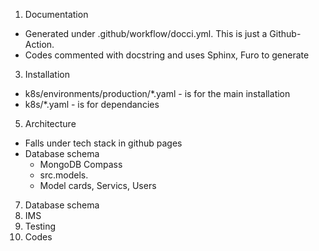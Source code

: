 1. Documentation
 * Generated under .github/workflow/docci.yml. This is just a Github-Action.
 * Codes commented with docstring and uses Sphinx, Furo to generate
3. Installation
 * k8s/environments/production/*.yaml - is for the main installation
 * k8s/*.yaml - is for dependancies
5. Architecture
 * Falls under tech stack in github pages
 * Database schema
    * MongoDB Compass
    * src.models.
    * Model cards, Servics, Users
7. Database schema
8. IMS
9. Testing
10. Codes
